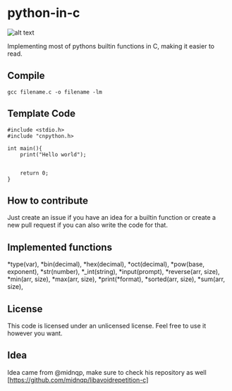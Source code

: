 # python-in-c

  ![alt text](https://github.com/koreaneggroll/CnPython/blob/main/CnPython.png?raw=true)

  Implementing most of pythons builtin functions in C, making it easier to read.

  ## Compile
  	gcc filename.c -o filename -lm

  ## Template Code
  	
	#include <stdio.h>
	#include "cnpython.h>

	int main(){
		print("Hello world");


		return 0;
	}


  ## How to contribute

   Just create an issue if you have an idea for a builtin function or create a new pull request if you can also write the code for that.

  ## Implemented functions
   *type(var),
   *bin(decimal),
   *hex(decimal),
   *oct(decimal),
   *pow(base, exponent),
   *str(number),
   *_int(string),
   *input(prompt),
   *reverse(arr, size),
   *min(arr, size),
   *max(arr, size),
   *print(*format),	
   *sorted(arr, size),
   *sum(arr, size),

  ## License

   This code is licensed under an unlicensed license. Feel free to use it however you want.


  ## Idea
   Idea came from @midnqp, make sure to check his repository as well [https://github.com/midnqp/libavoidrepetition-c]
